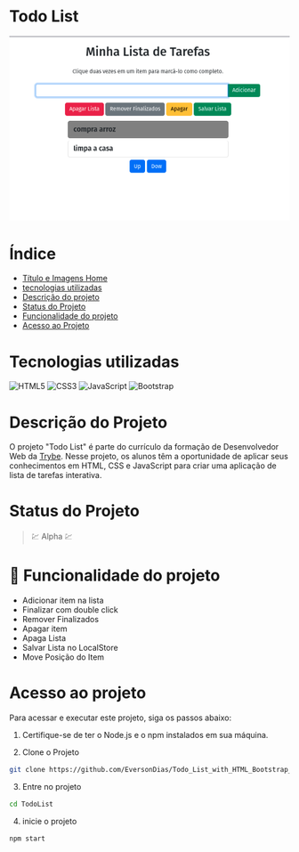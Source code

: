 # Todo List

![Todo List](readme/cardProject/main.png)

# Índice

* [Título e Imagens Home](#todo-list)
* [tecnologias utilizadas](#tecnologias-utilizadas)
* [Descrição do projeto](#descrição-do-projeto)
* [Status do Projeto](#status-do-projeto)
* [Funcionalidade do projeto](#🔨-funcionalidade-do-projeto)
* [Acesso ao Projeto](#acesso-ao-projeto)

# Tecnologias utilizadas

![HTML5](https://img.shields.io/badge/html5-%23E34F26.svg?style=for-the-badge&logo=html5&logoColor=white)
![CSS3](https://img.shields.io/badge/css3-%231572B6.svg?style=for-the-badge&logo=css3&logoColor=white)
![JavaScript](https://img.shields.io/badge/javascript-%23323330.svg?style=for-the-badge&logo=javascript&logoColor=%23F7DF1E)
![Bootstrap](https://img.shields.io/badge/bootstrap-%238511FA.svg?style=for-the-badge&logo=bootstrap&logoColor=white)

# Descrição do Projeto

O projeto "Todo List" é parte do currículo da formação de Desenvolvedor Web da [Trybe](https://www.betrybe.com/). Nesse projeto, os alunos têm a oportunidade de aplicar seus conhecimentos em HTML, CSS e JavaScript para criar uma aplicação de lista de tarefas interativa.

# Status do Projeto

> 💹 Alpha 💹

# 🔨 Funcionalidade do projeto

- Adicionar item na lista
- Finalizar com double click
- Remover Finalizados
- Apagar item
- Apaga Lista
- Salvar Lista no LocalStore
- Move Posição do Item

# Acesso ao projeto

Para acessar e executar este projeto, siga os passos abaixo:

1. Certifique-se de ter o Node.js e o npm instalados em sua máquina.

2. Clone o Projeto

```bash
git clone https://github.com/EversonDias/Todo_List_with_HTML_Bootstrap_and_JavaScript.git TodoList
```

3. Entre no projeto

```bash
cd TodoList
```

4. inicie o projeto

```bash
npm start
```
